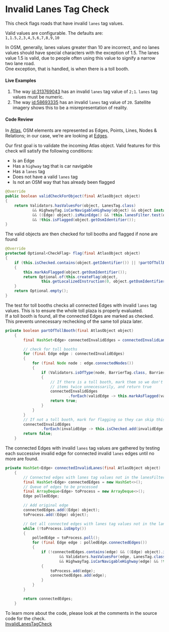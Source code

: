 # Invalid Lanes Tag Check 

This check flags roads that have invalid `lanes` tag values.

Valid values are configurable. The defaults are:  
`1,1.5,2,3,4,5,6,7,8,9,10`

In OSM, generally, lanes values greater than 10 are incorrect, and no lanes values should have special characters with the exception of 1.5. The lanes value 1.5 is valid, due to people often using this value to signify a narrow two lane road.  
One exception, that is handled, is when there is a toll booth. 

#### Live Examples

1. The way [id:313769043](https://www.openstreetmap.org/way/313769043) has an invalid `lanes` tag value of `2;1`. `lanes` tag values must be numeric. 
2. The way [id:58693335](https://www.openstreetmap.org/way/58693335) has an invalid `lanes` tag value of `20`. Satellite imagery shows this to be a misrepresentation of reality.

#### Code Review

In [Atlas](https://github.com/osmlab/atlas), OSM elements are represented as Edges, Points, Lines, Nodes & Relations; in our case, we’re are looking at [Edges](https://github.com/osmlab/atlas/blob/dev/src/main/java/org/openstreetmap/atlas/geography/atlas/items/Edge.java).

Our first goal is to validate the incoming Atlas object. Valid features for this check will satisfy the following conditions:

* Is an Edge
* Has a `highway` tag that is car navigable
* Has a `lanes` tag
* Does not have a valid `lanes` tag
* Is not an OSM way that has already been flagged

```java
@Override
public boolean validCheckForObject(final AtlasObject object)
{
    return Validators.hasValuesFor(object, LanesTag.class)
            && HighwayTag.isCarNavigableHighway(object) && object instanceof Edge
            && ((Edge) object).isMainEdge() && !this.lanesFilter.test(object)
            && !this.isFlagged(object.getOsmIdentifier());
}
```

The valid objects are then checked for toll booths and flagged if none are found

```java
@Override
protected Optional<CheckFlag> flag(final AtlasObject object)
{
    if (this.isChecked.contains(object.getIdentifier()) || !partOfTollBooth(object))
    {
        this.markAsFlagged(object.getOsmIdentifier());
        return Optional.of(this.createFlag(object,
                this.getLocalizedInstruction(0, object.getOsmIdentifier())));
    }
    return Optional.empty();
}
```

The test for toll booths checks all connected Edges with invalid `lanes` tag values. This is to ensure the whole toll plaza is properly evaluated.  
If a toll booth is found, all the connected Edges are marked as checked. This prevents unnecessary rechecking of the same toll plaza later. 

```java
private boolean partOfTollBooth(final AtlasObject object)
    {
        final HashSet<Edge> connectedInvalidEdges = connectedInvalidLanes(object);

        // check for toll booths
        for (final Edge edge : connectedInvalidEdges)
        {
            for (final Node node : edge.connectedNodes())
            {
                if (Validators.isOfType(node, BarrierTag.class, BarrierTag.TOLL_BOOTH))
                {
                    // If there is a toll booth, mark them so we don't process
                    // items twice unnecessarily, and return true
                    connectedInvalidEdges
                            .forEach(validEdge -> this.markAsFlagged(validEdge.getOsmIdentifier()));
                    return true;
                }
            }
        }
        // If not a toll booth, mark for flagging so they can skip this toll booth check.
        connectedInvalidEdges
                .forEach(invalidEdge -> this.isChecked.add(invalidEdge.getIdentifier()));
        return false;
    }
```

The connected Edges with invalid `lanes` tag values are gathered by testing each successive invalid edge for connected invalid `lanes` edges until no more are found.

```java
private HashSet<Edge> connectedInvalidLanes(final AtlasObject object)
    {
        // Connected edges with lanes tag values not in the lanesFilter
        final HashSet<Edge> connectedEdges = new HashSet<>();
        // Queue of edges to be processed
        final ArrayDeque<Edge> toProcess = new ArrayDeque<>();
        Edge polledEdge;

        // Add original edge
        connectedEdges.add((Edge) object);
        toProcess.add((Edge) object);

        // Get all connected edges with lanes tag values not in the lanesFilter
        while (!toProcess.isEmpty())
        {
            polledEdge = toProcess.poll();
            for (final Edge edge : polledEdge.connectedEdges())
            {
                if (!connectedEdges.contains(edge) && ((Edge) object).isMainEdge()
                        && Validators.hasValuesFor(edge, LanesTag.class)
                        && HighwayTag.isCarNavigableHighway(edge) && !this.lanesFilter.test(edge))
                {
                    toProcess.add(edge);
                    connectedEdges.add(edge);
                }
            }
        }

        return connectedEdges;
    }
```

To learn more about the code, please look at the comments in the source code for the check.  
[InvalidLanesTagCheck](../../src/main/java/org/openstreetmap/atlas/checks/validation/tag/InvalidLanesTagCheck.java)